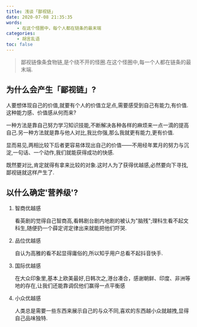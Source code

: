 ```yaml
---
title: 浅谈「鄙视链」
date: 2020-07-08 21:35:35
words:
    - 在这个怪圈中，每个人都在链条的最末端
categories:
    - 胡言乱语
toc: false
---
```


> 鄙视链像条食物链,是个绕不开的怪圈.在这个怪圈中,每一个人都在链条的最末端.


## 为什么会产生「鄙视链」?

人要想体现自己的价值,就要有个人的价值立足点,需要感受到自己有能力,有价值.这种能力感、价值感从何而来?

一种方法是靠自己努力学习知识技能,不断解决各种各样的麻烦来一点一滴的提高自己.另一种方法就是靠与他人对比,我比你强,那么我就更有能力,更有价值.

显而易见,两相比较下后者更容易体现出自己的价值——不用经年累月的努力与沉淀,一句话、一个动作,我们就能获得成功的快感.

既然要对比,肯定就得有拿来比较的对象.这时人为了获得优越感,必然要向下寻找,鄙视链就这样产生了.

## 以什么确定'营养级'?

1. 智商优越感

    看英剧的觉得自己智商高,看韩剧台剧内地剧的被认为\"脑残\";理科生看不起文科生,随便扔一个薛定谔定律出来就能把他们吓哭.

2. 品位优越感

    自认为高雅的看不起显得庸俗的,所以知乎用户总看不起抖音快手.

3. 国际优越感

    在大众印象里,基本上欧美最好,日韩次之,港台凑合，感谢朝鲜、印度、非洲等地的存在,让我们还能靠调侃他们赢得一点平衡感

4. 小众优越感

    人类总是需要一些东西来展示自己的与众不同,喜欢的东西越小众就越拽,显得自己品味独特.

